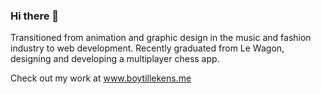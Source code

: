 ### Hi there 👋

Transitioned from animation and graphic design in the music and fashion industry to web development. Recently graduated from Le Wagon, designing and developing a multiplayer chess app.

Check out my work at www.boytillekens.me

<!--
**btillek/btillek** is a ✨ _special_ ✨ repository because its `README.md` (this file) appears on your GitHub profile.

Here are some ideas to get you started:

- 🔭 I’m currently working on ...
- 🌱 I’m currently learning ...
- 👯 I’m looking to collaborate on ...
- 🤔 I’m looking for help with ...
- 💬 Ask me about ...
- 📫 How to reach me: ...
- 😄 Pronouns: ...
- ⚡ Fun fact: ...
-->
